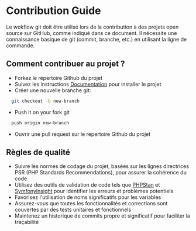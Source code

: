 
# Contribution Guide

Le wokflow git doit être utilisé lors de la contribution à des projets open source sur GitHub, comme indiqué dans ce document. Il nécessite une connaissance basique de git (commit, branche, etc.) en utilisant la ligne de commande.

## Comment contribuer au projet ?

- Forkez le répertoire Github du projet
- Suivez les instructions [Documentation](https://github.com/Ammar-Khaoula/ToDoList_Projet8?tab=readme-ov-file#installation) pour installer le projet
- Créer une nouvelle branche git:
```bash
  git checkout -b new-branch
``` 

- Push it on your fork git 
```bash
  push origin new-branch
``` 
- Ouvrir une pull request sur le répertoire Github du projet

## Règles de qualité

- Suivre les normes de codage du projet, basées sur les lignes directrices PSR (PHP Standards Recommendations), pour assurer la cohérence du code
- Utilisez des outils de validation de code tels que [PHPStan](https://phpstan.org/user-guide/getting-started) et [SymfonyInsight](https://insight.symfony.com/projects/92f258af-ae4e-475e-b6ac-43a9a38f48ac) pour identifier les erreurs et problèmes potentiels
- Favorisez l'utilisation de noms significatifs pour les variables
- Assurez-vous que toutes les fonctionnalités et corrections sont couvertes par des tests unitaires et fonctionnels 
- Maintenez un historique de commits propre et significatif pour faciliter la traçabilité
